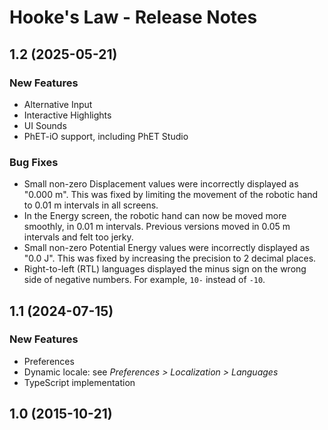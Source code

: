# Hooke's Law - Release Notes
<!-- Developer and designer should collaborate on what to include for any release beyond 1.0. 
For a 1.0 release, only the 1.0 heading and date is needed. 
When releasing a new version, add a release section to the top of the doc. -->

<!-- 
## [1.2] 2000-01-31

### New Features
* Add tier 1 description [link to issue](url)
* 

### Bug Fixes
* Timer resets properly [link to issue](url)
* 

### Other Changes
* :warning: The hipbone no longer connects to the legbone, so if you planned on taking an extended walk, think again.
* 
-->

## 1.2 (2025-05-21)

### New Features
* Alternative Input
* Interactive Highlights
* UI Sounds
* PhET-iO support, including PhET Studio
   
### Bug Fixes
* Small non-zero Displacement values were incorrectly displayed as "0.000 m".  This was fixed by limiting the movement of the robotic hand to 0.01 m intervals in all screens.
* In the Energy screen, the robotic hand can now be moved more smoothly, in 0.01 m intervals. Previous versions moved in 0.05 m intervals and felt too jerky.
* Small non-zero Potential Energy values were incorrectly displayed as "0.0 J". This was fixed by increasing the precision to 2 decimal places.
* Right-to-left (RTL) languages displayed the minus sign on the wrong side of negative numbers. For example, `10-` instead of `-10`.

## 1.1 (2024-07-15)

### New Features
* Preferences
* Dynamic locale: see _Preferences > Localization > Languages_
* TypeScript implementation

## 1.0 (2015-10-21)
